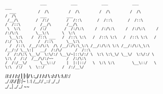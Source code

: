                     ___           ___           ___           ___           ___                                
      ___          /  /\         /  /\         /  /\         /  /\         /  /\           ___         ___     
     /__/\        /  /:/        /  /::\       /  /::\       /  /::\       /  /::\         /__/\       /__/\    
     \  \:\      /  /:/        /  /:/\:\     /  /:/\:\     /  /:/\:\     /  /:/\:\        \__\:\      \  \:\   
      \__\:\    /  /::\ ___   /  /::\ \:\   /  /::\ \:\   /  /::\ \:\   /  /:/  \:\       /  /::\      \__\:\  
      /  /::\  /__/:/\:\  /\ /__/:/\:\_\:\ /__/:/\:\ \:\ /__/:/\:\_\:\ /__/:/ \__\:|   __/  /:/\/      /  /::\ 
     /  /:/\:\ \__\/  \:\/:/ \__\/~|::\/:/ \  \:\ \:\_\/ \__\/  \:\/:/ \  \:\ /  /:/  /__/\/:/~~      /  /:/\:\
    /  /:/__\/      \__\::/     |  |:|::/   \  \:\ \:\        \__\::/   \  \:\  /:/   \  \::/        /  /:/__\/
   /__/:/           /  /:/      |  |:|\/     \  \:\_\/        /  /:/     \  \:\/:/     \  \:\       /__/:/     
   \__\/           /__/:/       |__|:|~       \  \:\         /__/:/       \__\::/       \__\/       \__\/      
                   \__\/         \__\|         \__\/         \__\/            ~~                               
